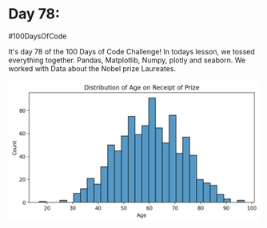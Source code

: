 # Day 78:
#100DaysOfCode

It's day 78 of the 100 Days of Code Challenge! In todays lesson, we tossed everything together. Pandas, Matplotlib, Numpy, plotly and seaborn. We worked with Data about the Nobel prize Laureates.
<br>
<br>
![Sample chart of many charts we did in this lesson](age-prize.png)